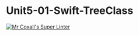 # Unit5-01-Swift-TreeClass
[![Mr Coxall's Super Linter](https://github.com/ICS4U-Programming-Zak-G/Unit5-01-Swift-TreeClass/workflows/Mr%20Coxall's%20Super%20Linter/badge.svg)](https://github.com/ICS4U-Programming-Zak-G/Unit5-01-Swift-TreeClass/actions/)
